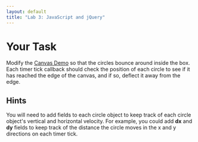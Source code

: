 ```yaml
---
layout: default
title: "Lab 3: JavaScript and jQuery"
---
```


Your Task
=========

Modify the [Canvas Demo](../lectures/lecture08/canvas.html) so that the circles bounce around inside the box. Each timer tick callback should check the position of each circle to see if it has reached the edge of the canvas, and if so, deflect it away from the edge.

Hints
-----

You will need to add fields to each circle object to keep track of each circle object's vertical and horizontal velocity. For example, you could add **dx** and **dy** fields to keep track of the distance the circle moves in the x and y directions on each timer tick.
